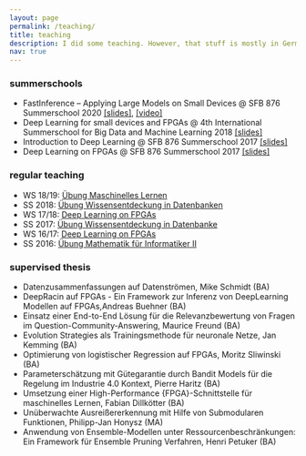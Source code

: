 ```yaml
---
layout: page
permalink: /teaching/
title: teaching
description: I did some teaching. However, that stuff is mostly in German.
nav: true
---
```


### summerschools 

- FastInference – Applying Large Models on Small Devices @ SFB 876 Summerschool 2020 [\[slides\]](https://tu-dortmund.sciebo.de/s/TDzUsU1X6YRCidl), [\[video\]](https://youtu.be/0h5--M21tyY)
- Deep Learning for small devices and FPGAs @ 4th International Summerschool for Big Data and Machine Learning 2018 [\[slides\]](https://www.scads.de/en/summerschool-2018) 
- Introduction to Deep Learning @ SFB 876 Summerschool 2017 [\[slides\]](https://sfb876.tu-dortmund.de/SummerSchool2017/index.html)
- Deep Learning on FPGAs @ SFB 876 Summerschool 2017 [\[slides\]](https://sfb876.tu-dortmund.de/SummerSchool2017/index.html) 

### regular teaching

- WS 18/19: [Übung Maschinelles Lernen](https://www-ai.cs.tu-dortmund.de/LEHRE/VORLESUNGEN/MLRN/WS1819/index.html)
- SS 2018: [Übung Wissensentdeckung in Datenbanken](https://www-ai.cs.tu-dortmund.de/LEHRE/VORLESUNGEN/KDD/SS18/index.html)
- WS 17/18: [Deep Learning on FPGAs](https://www-ai.cs.tu-dortmund.de/LEHRE/FACHPROJEKT/WS1718/index.html)
- SS 2017: [Übung Wissensentdeckung in Datenbanke](https://www-ai.cs.tu-dortmund.de//LEHRE/VORLESUNGEN/KDD/SS17/index.html)
- WS 16/17: [Deep Learning on FPGAs](https://www-ai.cs.tu-dortmund.de/LEHRE/FACHPROJEKT/WS1617/index.html)
- SS 2016: [Übung Mathematik für Informatiker II](http://ls4-www.cs.tu-dortmund.de/cms/de/lehre/vorherige_semester/2016_ss/mathe2_uebung/index.html)

### supervised thesis

- Datenzusammenfassungen auf Datenströmen, Mike Schmidt (BA)
- DeepRacin auf FPGAs - Ein Framework zur Inferenz von DeepLearning Modellen auf FPGAs,Andreas Buehner (BA)
- Einsatz einer End-to-End Lösung für die Relevanzbewertung von Fragen im Question-Community-Answering, Maurice Freund (BA)
- Evolution Strategies als Trainingsmethode für neuronale Netze, Jan Kemming (BA)
- Optimierung von logistischer Regression auf FPGAs, Moritz Sliwinski (BA)
- Parameterschätzung mit Gütegarantie durch Bandit Models für die Regelung im Industrie 4.0 Kontext, Pierre Haritz (BA)
- Umsetzung einer High-Performance {FPGA}-Schnittstelle für maschinelles Lernen, Fabian Dillkötter (BA)
- Unüberwachte Ausreißererkennung mit Hilfe von Submodularen Funktionen, Philipp-Jan Honysz (MA)
- Anwendung von Ensemble-Modellen unter Ressourcenbeschränkungen: Ein Framework für Ensemble Pruning Verfahren, Henri Petuker (BA)


